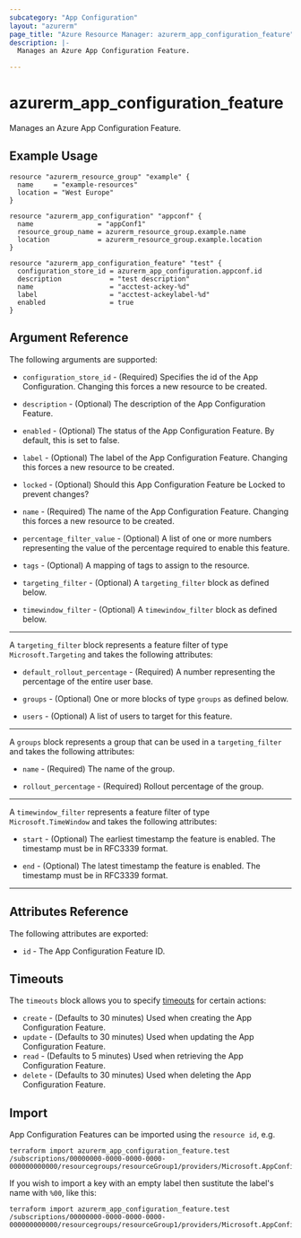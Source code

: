 ```yaml
---
subcategory: "App Configuration"
layout: "azurerm"
page_title: "Azure Resource Manager: azurerm_app_configuration_feature"
description: |-
  Manages an Azure App Configuration Feature.

---
```


# azurerm_app_configuration_feature

Manages an Azure App Configuration Feature.

## Example Usage

```hcl
resource "azurerm_resource_group" "example" {
  name     = "example-resources"
  location = "West Europe"
}

resource "azurerm_app_configuration" "appconf" {
  name                = "appConf1"
  resource_group_name = azurerm_resource_group.example.name
  location            = azurerm_resource_group.example.location
}

resource "azurerm_app_configuration_feature" "test" {
  configuration_store_id = azurerm_app_configuration.appconf.id
  description            = "test description"
  name                   = "acctest-ackey-%d"
  label                  = "acctest-ackeylabel-%d"
  enabled                = true
}
```

## Argument Reference

The following arguments are supported:

* `configuration_store_id` - (Required) Specifies the id of the App Configuration. Changing this forces a new resource to be created.

* `description` - (Optional) The description of the App Configuration Feature.  

* `enabled` - (Optional) The status of the App Configuration Feature. By default, this is set to false.

* `label` - (Optional) The label of the App Configuration Feature.  Changing this forces a new resource to be created.

* `locked` - (Optional) Should this App Configuration Feature be Locked to prevent changes?

* `name` - (Required) The name of the App Configuration Feature. Changing this forces a new resource to be created.

* `percentage_filter_value` - (Optional) A list of one or more numbers representing the value of the percentage required to enable this feature.

* `tags` - (Optional) A mapping of tags to assign to the resource.

* `targeting_filter` - (Optional) A `targeting_filter` block as defined below.

* `timewindow_filter` - (Optional) A `timewindow_filter` block as defined below.

---

A `targeting_filter` block represents a feature filter of type `Microsoft.Targeting` and takes the following attributes:

* `default_rollout_percentage` - (Required) A number representing the percentage of the entire user base.

* `groups` - (Optional) One or more blocks of type `groups` as defined below.

* `users` - (Optional) A list of users to target for this feature.

---

A `groups` block represents a group that can be used in a `targeting_filter` and takes the following attributes:

* `name` - (Required) The name of the group.

* `rollout_percentage` - (Required) Rollout percentage of the group.

---

A `timewindow_filter` represents a feature filter of type `Microsoft.TimeWindow` and takes the following attributes:

* `start` - (Optional) The earliest timestamp the feature is enabled. The timestamp must be in RFC3339 format.

* `end` - (Optional) The latest timestamp the feature is enabled.  The timestamp must be in RFC3339 format.

---

## Attributes Reference

The following attributes are exported:

* `id` - The App Configuration Feature ID.

## Timeouts

The `timeouts` block allows you to specify [timeouts](https://www.terraform.io/language/resources/syntax#operation-timeouts) for certain actions:

* `create` - (Defaults to 30 minutes) Used when creating the App Configuration Feature.
* `update` - (Defaults to 30 minutes) Used when updating the App Configuration Feature.
* `read` - (Defaults to 5 minutes) Used when retrieving the App Configuration Feature.
* `delete` - (Defaults to 30 minutes) Used when deleting the App Configuration Feature.

## Import

App Configuration Features can be imported using the `resource id`, e.g.

```shell
terraform import azurerm_app_configuration_feature.test /subscriptions/00000000-0000-0000-0000-000000000000/resourcegroups/resourceGroup1/providers/Microsoft.AppConfiguration/configurationStores/appConf1/AppConfigurationFeature/appConfFeature1/Label/label1
```

If you wish to import a key with an empty label then sustitute the label's name with `%00`, like this:

```shell
terraform import azurerm_app_configuration_feature.test /subscriptions/00000000-0000-0000-0000-000000000000/resourcegroups/resourceGroup1/providers/Microsoft.AppConfiguration/configurationStores/appConf1/AppConfigurationFeature/appConfFeature1/Label/%00
```
